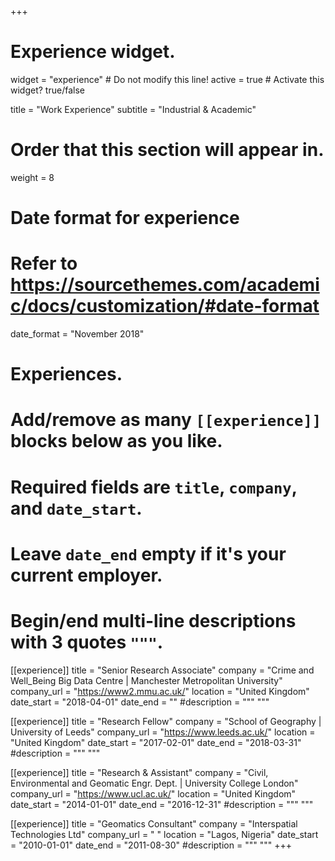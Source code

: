 +++
# Experience widget.
widget = "experience"  # Do not modify this line!
active = true  # Activate this widget? true/false

title = "Work Experience"
subtitle = "Industrial & Academic"

# Order that this section will appear in.
weight = 8

# Date format for experience
#   Refer to https://sourcethemes.com/academic/docs/customization/#date-format
date_format = "November 2018"

# Experiences.
#   Add/remove as many `[[experience]]` blocks below as you like.
#   Required fields are `title`, `company`, and `date_start`.
#   Leave `date_end` empty if it's your current employer.
#   Begin/end multi-line descriptions with 3 quotes `"""`.

[[experience]]
  title = "Senior Research Associate"
  company = "Crime and Well_Being Big Data Centre | Manchester Metropolitan University"
  company_url = "https://www2.mmu.ac.uk/"
  location = "United Kingdom"
  date_start = "2018-04-01"
  date_end = ""
  #description = """ """

[[experience]]
  title = "Research Fellow"
  company = "School of Geography | University of Leeds"
  company_url = "https://www.leeds.ac.uk/"
  location = "United Kingdom"
  date_start = "2017-02-01"
  date_end = "2018-03-31"
  #description = """ """

[[experience]]
  title = "Research & Assistant"
  company = "Civil, Environmental and Geomatic Engr. Dept. | University College London"
  company_url = "https://www.ucl.ac.uk/"
  location = "United Kingdom"
  date_start = "2014-01-01"
  date_end = "2016-12-31"
  #description = """ """

[[experience]]
  title = "Geomatics Consultant"
  company = "Interspatial Technologies Ltd"
  company_url = " "
  location = "Lagos, Nigeria"
  date_start = "2010-01-01"
  date_end = "2011-08-30"
  #description = """ """
+++
